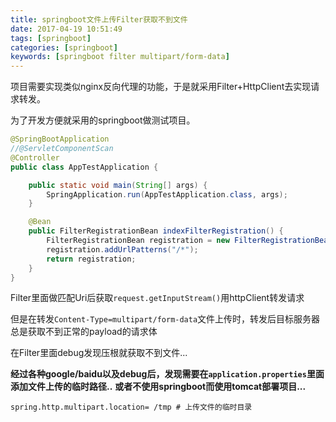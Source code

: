 ```yaml
---
title: springboot文件上传Filter获取不到文件
date: 2017-04-19 10:51:49
tags: [springboot]
categories: [springboot]
keywords: [springboot filter multipart/form-data]
---
```


项目需要实现类似nginx反向代理的功能，于是就采用Filter+HttpClient去实现请求转发。

为了开发方便就采用的springboot做测试项目。
```java
@SpringBootApplication
//@ServletComponentScan
@Controller
public class AppTestApplication {

    public static void main(String[] args) {
        SpringApplication.run(AppTestApplication.class, args);
    }

    @Bean
    public FilterRegistrationBean indexFilterRegistration() {
        FilterRegistrationBean registration = new FilterRegistrationBean(new TestFilter());
        registration.addUrlPatterns("/*");
        return registration;
    }
}
```
Filter里面做匹配Uri后获取`request.getInputStream()`用httpClient转发请求

但是在转发`Content-Type=multipart/form-data`文件上传时，转发后目标服务器总是获取不到正常的payload的请求体

在Filter里面debug发现压根就获取不到文件...

**经过各种google/baidu以及debug后，发现需要在`application.properties`里面添加文件上传的临时路径..**
**或者不使用springboot而使用tomcat部署项目...**
```
spring.http.multipart.location= /tmp # 上传文件的临时目录
```
